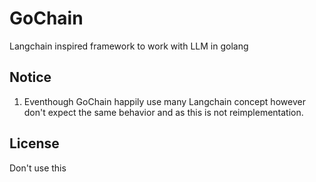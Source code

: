 # GoChain
Langchain inspired framework to work with LLM in golang

## Notice
1. Eventhough GoChain happily use many Langchain concept however don't expect the same behavior and as this is not reimplementation.

## License
Don't use this
